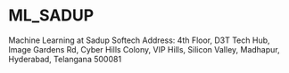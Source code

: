 # ML_SADUP
Machine Learning at Sadup Softech
Address: 4th Floor, D3T Tech Hub, Image Gardens Rd, Cyber Hills Colony, VIP Hills, Silicon Valley, Madhapur, Hyderabad, Telangana 500081
